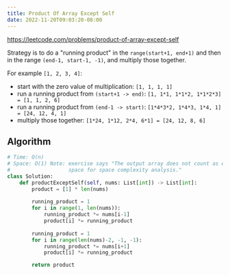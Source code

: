 ```yaml
---
title: Product Of Array Except Self
date: 2022-11-20T09:03:20-08:00
---
```


https://leetcode.com/problems/product-of-array-except-self

Strategy is to do a "running product" in the `range(start+1, end+1)`
and then in the range `(end-1, start-1, -1)`, and multiply those together.

For example `[1, 2, 3, 4]`:

- start with the zero value of multiplication: `[1, 1, 1, 1]`
- run a running product from `(start+1 -> end)`: `[1, 1*1, 1*1*2, 1*1*2*3] = [1, 1, 2, 6]`
- run a running product from `(end-1 -> start)`: `[1*4*3*2, 1*4*3, 1*4, 1] = [24, 12, 4, 1]`
- multiply those together: `[1*24, 1*12, 2*4, 6*1] = [24, 12, 8, 6]`


## Algorithm

```python
# Time: O(n)
# Space: O(1) Note: exercise says "The output array does not count as extra
#                   space for space complexity analysis."
class Solution:
    def productExceptSelf(self, nums: List[int]) -> List[int]:
        product = [1] * len(nums)
        
        running_product = 1
        for i in range(1, len(nums)):
            running_product *= nums[i-1]
            product[i] *= running_product
        
        running_product = 1
        for i in range(len(nums)-2, -1, -1):
            running_product *= nums[i+1]
            product[i] *= running_product

        return product
```


